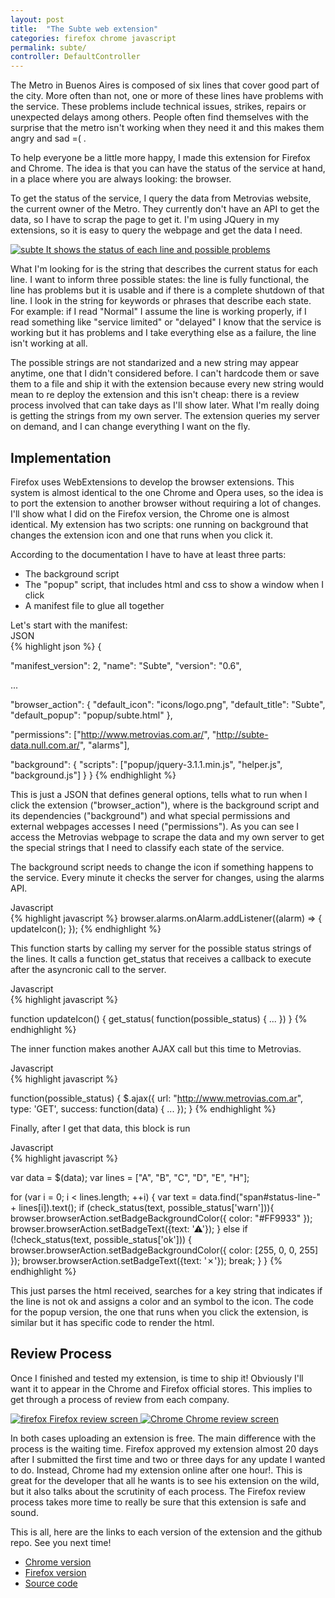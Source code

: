 ```yaml
---
layout: post
title:  "The Subte web extension"
categories: firefox chrome javascript
permalink: subte/
controller: DefaultController
---
```


The Metro in Buenos Aires is composed of six lines that cover good part of the city. More often than not, one or more of these lines have problems with the service. These problems include technical issues, strikes, repairs or unexpected delays among others.
People often find themselves with the surprise that the metro isn't working when they need it and this makes them angry and sad =( .


To help everyone be a little more happy, I made this extension for Firefox and Chrome. The idea is that you can have the status of the service at hand, in a place where you are always looking: the browser.

To get the status of the service, I query the data from Metrovias website, the current owner of the Metro. They currently don't have an API to get the data, so I have to scrap
the page to get it. I'm using JQuery in my extensions, so it is easy to query the webpage and get the data I need.

<div class="fancy-group">

<a class='fancybox-thumb' id="subte" title="It shows the status of each line and possible problems" data-thumb="/assets/subte.png" href="/assets/subte.png" rel="gallery2">
    <img alt="subte" src="/assets/subte.png">
    <span class="fancy-caption">It shows the status of each line and possible problems</span>
</a>

</div>

What I'm looking for is the string that describes the current status for each line. I want to inform three possible states: the line is fully functional, the line has problems but it is usable and if there is a complete shutdown of that line. I look in the string for keywords or phrases that describe each state. For example: if I read "Normal" I assume the line is working properly, if I read something like "service limited" or "delayed" I know that the service is working but it has problems and I take everything else as a failure, the line isn't working at all.


The possible strings are not standarized and a new string may appear anytime, one that I didn't considered before. I can't hardcode them or save them to a file and ship it with the extension because every new string would mean to re deploy the extension and this isn't cheap: there is a review process involved that can take days as I'll show later.
What I'm really doing is getting the strings from my own server. The extension queries my server on demand, and I can change everything I want on the fly.


## Implementation

Firefox uses WebExtensions to develop the browser extensions. This system is almost identical to the one Chrome and Opera uses, so the idea is to port the extension to another browser without requiring a lot of changes. I'll show what I did on the Firefox version, the Chrome one is almost identical. My extension has two scripts: one running on background that changes the extension icon and one that runs when you click it.


According to the documentation I have to have at least three parts:
<ul>
            <li> The background script</li>
            <li> The "popup" script, that includes html and css to show a window when I click</li>
            <li> A manifest file to glue all together</li>
</ul>
Let's start with the manifest:

<div class="lang-name">JSON</div>
{% highlight json %}
{

  "manifest_version": 2,
  "name": "Subte",
  "version": "0.6",

  ...

  "browser_action": {
    "default_icon": "icons/logo.png",
    "default_title": "Subte",
    "default_popup": "popup/subte.html"
  },

  "permissions": ["http://www.metrovias.com.ar/",
                  "http://subte-data.null.com.ar/", "alarms"],

  "background": {
    "scripts": ["popup/jquery-3.1.1.min.js", "helper.js", "background.js"]
  }
}
{% endhighlight %}


This is just a JSON that defines general options, tells what to run when I click the extension ("browser_action"), where is the background script and its dependencies ("background") and what special permissions and external webpages accesses I need ("permissions"). As you can see I access the Metrovias webpage to scrape the data and my own server to get the special strings that I need to classify each state of the service.

The background script needs to change the icon if something happens to the service. Every minute it checks the server for changes, using the alarms API.

<div class="lang-name">Javascript</div>
{% highlight javascript %}
browser.alarms.onAlarm.addListener((alarm) => {
  updateIcon();
});
{% endhighlight %}


This function starts by calling my server for the possible status strings of the lines. It calls a function get_status that receives a callback to execute after the asyncronic call to the server.

<div class="lang-name">Javascript</div>
{% highlight javascript %}

function updateIcon() {
    get_status(
        function(possible_status) {
            ...
        })
}
{% endhighlight %}


The inner function makes another AJAX call but this time to Metrovias.

<div class="lang-name">Javascript</div>
{% highlight javascript %}

function(possible_status) {
    $.ajax({
        url: "http://www.metrovias.com.ar",
        type: 'GET',
        success: function(data) {
            ...
    });
}
{% endhighlight %}


Finally, after I get that data, this block is run

<div class="lang-name">Javascript</div>
{% highlight javascript %}

var data = $(data);
var lines = ["A", "B", "C", "D", "E", "H"];

for (var i = 0; i < lines.length; ++i) {
    var text = data.find("span#status-line-" + lines[i]).text();
    if (check_status(text, possible_status['warn'])){
        browser.browserAction.setBadgeBackgroundColor({ color: "#FF9933" });
        browser.browserAction.setBadgeText({text: '⚠'});
    } else if (!check_status(text, possible_status['ok'])) {
        browser.browserAction.setBadgeBackgroundColor({ color: [255, 0, 0, 255] });
        browser.browserAction.setBadgeText({text: '✗'});
        break;
    }
}
{% endhighlight %}



This just parses the html received, searches for a key string that indicates if the line is not ok and assigns a color and an symbol to the icon.
The code for the popup version, the one that runs when you click the extension, is similar but it has specific code to render the html.

## Review Process

Once I finished and tested my extension, is time to ship it! Obviously I'll want it to appear in the Chrome and Firefox official stores. This implies to get through a process of review from each company.


<div class="fancy-group">

<a class='fancybox-thumb' id="firefox" title="Firefox review screen" data-thumb="/assets/subte_firefox.png" href="/assets/subte_firefox.png" rel="gallery2">
    <img alt="firefox" src="/assets/subte_firefox.png">
    <span class="fancy-caption">Firefox review screen</span>
</a>
<a class='fancybox-thumb' id="Chrome" title="Chrome review screen" data-thumb="/assets/eci/subte_chrome.png" href="/assets/subte_chrome.png" rel="gallery2">
    <img alt="Chrome" src="/assets/subte_chrome.png">
    <span class="fancy-caption">Chrome review screen</span>
</a>


</div>


In both cases uploading an extension is free. The main difference with the process is the waiting time. Firefox approved my extension almost 20 days after I submitted the first time and two or three days for any update I wanted to do. Instead, Chrome had my extension online after one hour!. This is great for the developer that all he wants is to see his extension on the wild, but it also talks about the scrutinity of each process. The Firefox review process takes more time to really be sure that this extension is safe and sound.

This is all, here are the links to each version of the extension and the github repo. See you next time!

* [Chrome version][chrome]
* [Firefox version][firefox]
* [Source code][github]

[chrome]: https://chrome.google.com/webstore/detail/subte/onobkjhgkjlgdpncdlnjkgecfjkkhoen?hl=es-419
[firefox]: https://addons.mozilla.org/en-US/firefox/addon/subte/
[github]: https://github.com/nicovaras/subte




